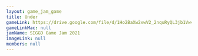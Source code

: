 ```yaml
---
layout: game_jam_game
title: Under
gameLink: https://drive.google.com/file/d/1Ho2BaXw2xwV2_2nquRyQL3jb1Vw4KGSf/view?usp=sharing
gameLinkMac: null
jamName: SIGGD Game Jam 2021
imageLink: null
members: null
---
```

<!--Put description here:-->
